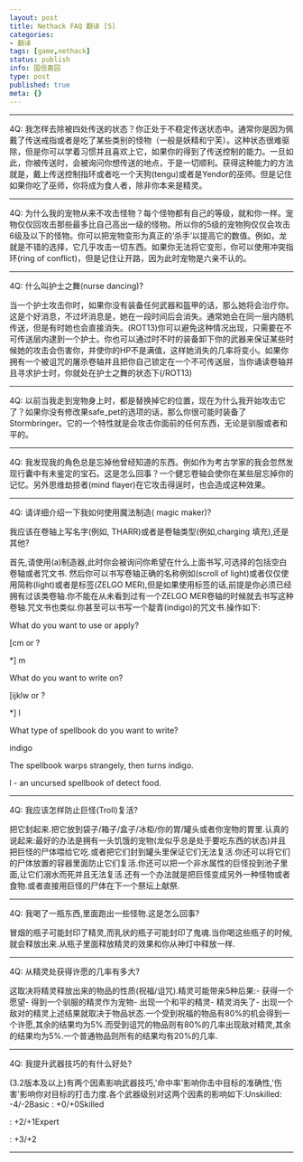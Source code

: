 ```yaml
---
layout: post
title: Nethack FAQ 翻译 [5]
categories:
- 翻译
tags: [game,nethack]
status: publish
info: 国信嘉园
type: post
published: true
meta: {}
---
```



* * *

4Q: 我怎样去除被四处传送的状态？你正处于不稳定传送状态中。通常你是因为佩戴了传送戒指或者是吃了某些类别的怪物（一般是妖精和宁芙）。这种状态很难驱除，但是你可以学着习惯并且喜欢上它，如果你的得到了传送控制的能力。一旦如此，你被传送时，会被询问你想传送的地点，于是一切顺利。获得这种能力的方法就是，戴上传送控制指环或者吃一个天狗(tengu)或者是Yendor的巫师。但是记住如果你吃了巫师，你将成为食人者，除非你本来是精灵。

* * *

4Q: 为什么我的宠物从来不攻击怪物？每个怪物都有自己的等级，就和你一样。宠物仅仅回攻击那些最多比自己高出一级的怪物。所以你的5级的宠物狗仅仅会攻击6级及以下的怪物。你可以把宠物变形为真正的‘杀手’以提高它的数值。例如，龙就是不错的选择，它几乎攻击一切东西。如果你无法将它变形，你可以使用冲突指环(ring of conflict)，但是记住让开路，因为此时宠物是六亲不认的。

* * *

4Q: 什么叫护士之舞(nurse dancing)?

当一个护士攻击你时，如果你没有装备任何武器和盔甲的话，那么她将会治疗你。这是个好消息，不过坏消息是，她在一段时间后会消失。通常她会在同一层内随机传送，但是有时她也会直接消失。(ROT13)你可以避免这种情况出现，只需要在不可传送层内逮到一个护士。你也可以通过时不时的装备卸下你的武器来保证某些时候她的攻击会伤害你，并使你的HP不是满值，这样她消失的几率将变小。如果你拥有一个被诅咒的屠杀卷轴并且把你自己锁定在一个不可传送层，当你诵读卷轴并且寻求护士时，你就处在护士之舞的状态下(/ROT13)

* * *

4Q: 以前当我走到宠物身上时，都是替换掉它的位置，现在为什么我开始攻击它了？如果你没有修改果safe_pet的选项的话，那么你很可能时装备了Stormbringer。它的一个特性就是会攻击你面前的任何东西，无论是驯服或者和平的。

* * *

4Q: 我发现我的角色总是忘掉他曾经知道的东西。例如作为考古学家的我会忽然发现行囊中有未鉴定的宝石。这是怎么回事？一个健忘卷轴会使你在某些层忘掉你的记忆。另外思维劫掠者(mind flayer)在它攻击得逞时，也会造成这种效果。

* * *

4Q: 请详细介绍一下我如何使用魔法制造( magic maker)?

我应该在卷轴上写名字(例如, THARR)或者是卷轴类型(例如,charging 填充),还是其他?

首先,请使用(a)制造器,此时你会被询问你希望在什么上面书写,可选择的包括空白卷轴或者咒文书. 然后你可以书写卷轴正确的名称例如(scroll of light)或者仅仅使用简称(light)或者是标签(ZELGO MER),但是如果使用标签的话,前提是你必须已经拥有过该类卷轴.你不能在从未看到过有一个ZELGO MER卷轴的时候就去书写这种卷轴.咒文书也类似.你甚至可以书写一个靛青(indigo)的咒文书.操作如下:

What do you want to use or apply?

 \[cm or ?

\*\] m

What do you want to write on?

 \[ijklw or ?

\*\] l

What type of spellbook do you want to write?

 indigo

The spellbook warps strangely, then turns indigo.

l - an uncursed spellbook of detect food.

* * *

4Q: 我应该怎样防止巨怪(Troll)复活?

把它封起来.把它放到袋子/箱子/盒子/冰柜/你的胃/罐头或者你宠物的胃里.认真的说起来:最好的办法是拥有一头饥饿的宠物(龙似乎总是处于要吃东西的状态)并且把巨怪的尸体喂给它吃.或者把它们封到罐头里保证它们无法复活.你还可以将它们的尸体放置的容器里面防止它们复活.你还可以把一个非水属性的巨怪投到池子里面,让它们溺水而死并且无法复活.还有一个办法就是把巨怪变成另外一种怪物或者食物.或者直接用巨怪的尸体在下一个祭坛上献祭.

* * *

4Q: 我喝了一瓶东西,里面跑出一些怪物.这是怎么回事?

冒烟的瓶子可能封印了精灵,而乳状的瓶子可能封印了鬼魂.当你喝这些瓶子的时候,就会释放出来.从瓶子里面释放精灵的效果和你从神灯中释放一样.

* * *

4Q: 从精灵处获得许愿的几率有多大?

这取决将精灵释放出来的物品的性质(祝福/诅咒).精灵可能带来5种后果:- 获得一个愿望- 得到一个驯服的精灵作为宠物- 出现一个和平的精灵- 精灵消失了- 出现一个敌对的精灵上述结果就取决于物品状态.一个受到祝福的物品有80%的机会得到一个许愿,其余的结果均为5%.而受到诅咒的物品则有80%的几率出现敌对精灵,其余的结果均为5%.一个普通物品则所有的结果均有20%的几率.

* * *

4Q: 我提升武器技巧的有什么好处?

(3.2版本及以上)有两个因素影响武器技巧,&#039;命中率&#039;影响你击中目标的准确性,&#039;伤害&#039;影响你对目标的打击力度.各个武器级别对这两个因素的影响如下:Unskilled: -4/-2Basic
: +0/+0Skilled

: +2/+1Expert

: +3/+2

* * *


